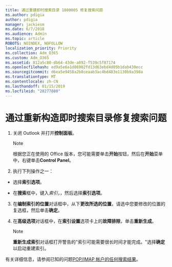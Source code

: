 ```yaml
---
title: 通过重建即时搜索目录 1800005 修复搜索问题
ms.author: pdigia
author: pdigia
manager: jackiesm
ms.date: 6/7/2018
ms.audience: Admin
ms.topic: article
ROBOTS: NOINDEX, NOFOLLOW
localization_priority: Priority
ms.collection: Adm_O365
ms.custom: Adm_O365
ms.assetid: 812a5c80-db64-43de-a892-f539c5f87174
ms.openlocfilehash: ed9a5e6a1d86902fd13d63ebd4d05b1dab430ecc
ms.sourcegitcommit: d6ea5e9458a2b8ceaab3ac4bd483e1130b9a398a
ms.translationtype: MT
ms.contentlocale: zh-CN
ms.lasthandoff: 01/15/2019
ms.locfileid: "28277880"
---
```

# <a name="fix-search-issues-by-rebuilding-your-instant-search-catalog"></a>通过重新构造即时搜索目录修复搜索问题

1. 关闭 Outlook 并打开**控制面板**。
    
    > [!NOTE]
    > 根据您正在使用的 Office 版本，您可能需要单击**开始**按钮，然后在**开始**菜单中，右键单击**Control Panel**。 
  
2. 执行下列操作之一：
    
  - 选择**索引选项**。
    
  - 在**搜索**框中，键入*索引*，，然后选择**索引选项**。
    
3. 在**编制索引的位置**对话框中，从下**更改所选的位置**，请选中您要修改的位置的复选框，然后单击**确定**。
    
4. 在**高级选项**对话框中，在**索引设置**选项卡上的**故障排除**，单击**重新生成**。
    
    > [!NOTE]
    > **重新生成索引**对话框打开警告的"索引可能需要很长时间才能完成。"选择**确定**以启动重建索引。 
  
有关详细信息，请参阅已知的问题[POP/IMAP 帐户的任何搜索结果](https://support.office.com/article/51c9d2c7-a3db-4358-afdf-50d3a9e57039.aspx)。
  

